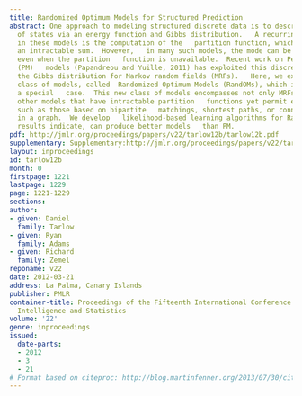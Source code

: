 ```yaml
---
title: Randomized Optimum Models for Structured Prediction
abstract: One approach to modeling structured discrete data is to describe the   probability
  of states via an energy function and Gibbs distribution.   A recurring difficulty
  in these models is the computation of the   partition function, which may require
  an intractable sum.  However,   in many such models, the mode can be found efficiently
  even when the partition   function is unavailable.  Recent work on Perturb-and-MAP
  (PM)   models (Papandreou and Yuille, 2011) has exploited this discrepancy to   approximate
  the Gibbs distribution for Markov random fields (MRFs).   Here, we explore a broader
  class of models, called  Randomized Optimum Models (RandOMs), which include PM as
  a special   case.  This new class of models encompasses not only MRFs, but also
  other models that have intractable partition   functions yet permit efficient mode-finding,
  such as those based on bipartite   matchings, shortest paths, or connected components
  in a graph.  We develop   likelihood-based learning algorithms for RandOMs, which,   empirical
  results indicate, can produce better models   than PM.
pdf: http://jmlr.org/proceedings/papers/v22/tarlow12b/tarlow12b.pdf
supplementary: Supplementary:http://jmlr.org/proceedings/papers/v22/tarlow12b/tarlow12bSupple.pdf
layout: inproceedings
id: tarlow12b
month: 0
firstpage: 1221
lastpage: 1229
page: 1221-1229
sections: 
author:
- given: Daniel
  family: Tarlow
- given: Ryan
  family: Adams
- given: Richard
  family: Zemel
reponame: v22
date: 2012-03-21
address: La Palma, Canary Islands
publisher: PMLR
container-title: Proceedings of the Fifteenth International Conference on Artificial
  Intelligence and Statistics
volume: '22'
genre: inproceedings
issued:
  date-parts:
  - 2012
  - 3
  - 21
# Format based on citeproc: http://blog.martinfenner.org/2013/07/30/citeproc-yaml-for-bibliographies/
---
```

